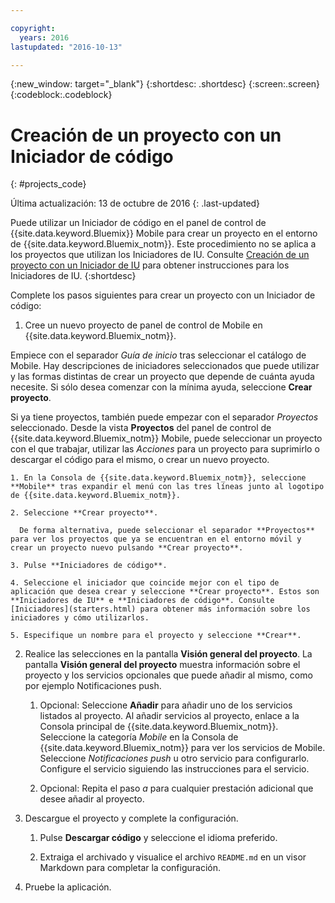 ```yaml
---

copyright:
  years: 2016
lastupdated: "2016-10-13"

---
```

{:new_window: target="_blank"}
{:shortdesc: .shortdesc}
{:screen:.screen}
{:codeblock:.codeblock}

# Creación de un proyecto con un Iniciador de código
{: #projects_code}

Última actualización: 13 de octubre de 2016
{: .last-updated}

Puede utilizar un Iniciador de código en el panel de control de {{site.data.keyword.Bluemix}} Mobile para crear un proyecto en el entorno de {{site.data.keyword.Bluemix_notm}}. Este procedimiento no se aplica a los proyectos que utilizan los Iniciadores de IU. Consulte [Creación de un proyecto con un Iniciador de IU](projects_ui.html) para obtener instrucciones para los Iniciadores de IU.
{:shortdesc}

Complete los pasos siguientes para crear un proyecto con un Iniciador de código:

1. Cree un nuevo proyecto de panel de control de Mobile en {{site.data.keyword.Bluemix_notm}}.

 Empiece con el separador *Guía de inicio* tras seleccionar el catálogo de Mobile. Hay descripciones de iniciadores seleccionados que puede utilizar y las formas distintas de crear un proyecto que depende de cuánta ayuda necesite. Si sólo desea comenzar con la mínima ayuda, seleccione **Crear proyecto**.

 Si ya tiene proyectos, también puede empezar con el separador *Proyectos* seleccionado. Desde la vista **Proyectos** del panel de control de {{site.data.keyword.Bluemix_notm}} Mobile, puede seleccionar un proyecto con el que trabajar, utilizar las *Acciones* para un proyecto para suprimirlo o descargar el código para el mismo, o crear un nuevo proyecto.

	1. En la Consola de {{site.data.keyword.Bluemix_notm}}, seleccione **Mobile** tras expandir el menú con las tres líneas junto al logotipo de {{site.data.keyword.Bluemix_notm}}. 
	
	2. Seleccione **Crear proyecto**. 

	  De forma alternativa, puede seleccionar el separador **Proyectos** para ver los proyectos que ya se encuentran en el entorno móvil y crear un proyecto nuevo pulsando **Crear proyecto**.

	3. Pulse **Iniciadores de código**.  

	4. Seleccione el iniciador que coincide mejor con el tipo de aplicación que desea crear y seleccione **Crear proyecto**. Estos son **Iniciadores de IU** e **Iniciadores de código**. Consulte [Iniciadores](starters.html) para obtener más información sobre los iniciadores y cómo utilizarlos. 
	
	5. Especifique un nombre para el proyecto y seleccione **Crear**.
	
2. Realice las selecciones en la pantalla **Visión general del proyecto**. La pantalla **Visión general del proyecto** muestra información sobre el proyecto y los servicios opcionales que puede añadir al mismo, como por ejemplo Notificaciones push.  

	1. Opcional: Seleccione **Añadir** para añadir uno de los servicios listados al proyecto. Al añadir servicios al proyecto, enlace a la Consola principal de {{site.data.keyword.Bluemix_notm}}. Seleccione la categoría *Mobile* en la Consola de {{site.data.keyword.Bluemix_notm}} para ver los servicios de Mobile. Seleccione *Notificaciones push* u otro servicio para configurarlo. Configure el servicio siguiendo las instrucciones para el servicio.
	
	2. Opcional: Repita el paso *a* para cualquier prestación adicional que desee añadir al proyecto. 

3.  Descargue el proyecto y complete la configuración.

    1. Pulse **Descargar código** y seleccione el idioma preferido.
   
    2. Extraiga el archivado y visualice el archivo `README.md` en un visor Markdown para completar la configuración.

4.  Pruebe la aplicación. 


